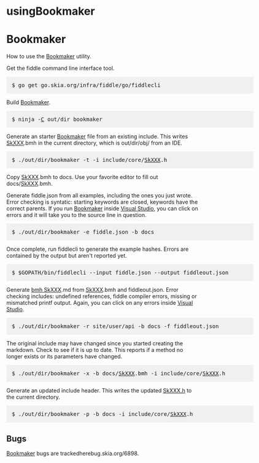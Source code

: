 usingBookmaker
===

# <a name="Bookmaker"></a> Bookmaker
How to use the <a href="#Bookmaker">Bookmaker</a> utility.

Get the fiddle command line interface tool.

<pre style="padding: 1em 1em 1em 1em;width: 44em; background-color: #f0f0f0">
$ go get go.skia.org/infra/fiddle/go/fiddlecli</pre>

Build <a href="#Bookmaker">Bookmaker</a>.

<pre style="padding: 1em 1em 1em 1em;width: 44em; background-color: #f0f0f0">
$ ninja -<a href="usingBookmaker#C">C</a> out/dir bookmaker</pre>

Generate an starter <a href="#Bookmaker">Bookmaker</a> file from an existing include.
This writes <a href="usingBookmaker#SkXXX">SkXXX</a>.bmh in the current directory, which is
out/dir/obj/ from an IDE.

<pre style="padding: 1em 1em 1em 1em;width: 44em; background-color: #f0f0f0">
$ ./out/dir/bookmaker -t -i include/core/<a href="usingBookmaker#SkXXX">SkXXX</a>.h</pre>

Copy <a href="usingBookmaker#SkXXX">SkXXX</a>.bmh to docs.
Use your favorite editor to fill out docs/<a href="usingBookmaker#SkXXX">SkXXX</a>.bmh.

Generate fiddle.json from all examples, including the ones you just wrote.
Error checking is syntatic: starting keywords are closed, keywords have the
correct parents.
If you run <a href="#Bookmaker">Bookmaker</a> inside <a href="usingBookmaker#Visual_Studio">Visual Studio</a>, you can click on errors and it
will take you to the source line in question.

<pre style="padding: 1em 1em 1em 1em;width: 44em; background-color: #f0f0f0">
$ ./out/dir/bookmaker -e fiddle.json -b docs</pre>

Once complete, run fiddlecli to generate the example hashes.
Errors are contained by the output but aren't reported yet.

<pre style="padding: 1em 1em 1em 1em;width: 44em; background-color: #f0f0f0">
$ $GOPATH/bin/fiddlecli --input fiddle.json --output fiddleout.json</pre>

Generate <a href="usingBookmaker#bmh_SkXXX">bmh SkXXX</a>.md from <a href="usingBookmaker#SkXXX">SkXXX</a>.bmh and fiddleout.json.
Error checking includes: undefined references, fiddle compiler errors,
missing or mismatched printf output.
Again, you can click on any errors inside <a href="usingBookmaker#Visual_Studio">Visual Studio</a>.

<pre style="padding: 1em 1em 1em 1em;width: 44em; background-color: #f0f0f0">
$ ./out/dir/bookmaker -r site/user/api -b docs -f fiddleout.json</pre>

The original include may have changed since you started creating the markdown.
Check to see if it is up to date.
This reports if a method no longer exists or its parameters have changed.

<pre style="padding: 1em 1em 1em 1em;width: 44em; background-color: #f0f0f0">
$ ./out/dir/bookmaker -x -b docs/<a href="usingBookmaker#SkXXX">SkXXX</a>.bmh -i include/core/<a href="usingBookmaker#SkXXX">SkXXX</a>.h</pre>

Generate an updated include header.
This writes the updated <a href="undocumented#SkXXX.h">SkXXX.h</a> to the current directory.

<pre style="padding: 1em 1em 1em 1em;width: 44em; background-color: #f0f0f0">
$ ./out/dir/bookmaker -p -b docs -i include/core/<a href="usingBookmaker#SkXXX">SkXXX</a>.h</pre>

## <a name="Bugs"></a> Bugs

<a href="#Bookmaker">Bookmaker</a> bugs are trackedherebug.skia.org/6898.
